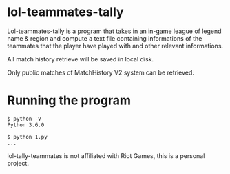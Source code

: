 # lol-teammates-tally

Lol-teammates-tally is a program that takes in an in-game league of legend name & region and compute a text file containing informations of the teammates that the player have played with and other relevant informations.

All match history retrieve will be saved in local disk.

Only public matches of MatchHistory V2 system can be retrieved.

# Running the program
```
$ python -V
Python 3.6.0

$ python 1.py
...
```

lol-tally-teammates is not affiliated with Riot Games, this is a personal project.

